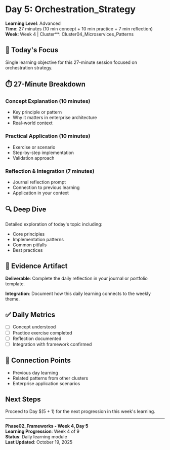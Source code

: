 # Day 5: Orchestration_Strategy

**Learning Level**: Advanced  
**Time**: 27 minutes (10 min concept + 10 min practice + 7 min reflection)  
**Week**: Week 4 | Cluster**: Cluster04_Microservices_Patterns

## 🎯 Today's Focus

Single learning objective for this 27-minute session focused on orchestration strategy.

## ⏱️ 27-Minute Breakdown

### Concept Explanation (10 minutes)

- Key principle or pattern
- Why it matters in enterprise architecture
- Real-world context

### Practical Application (10 minutes)

- Exercise or scenario
- Step-by-step implementation
- Validation approach

### Reflection & Integration (7 minutes)

- Journal reflection prompt
- Connection to previous learning
- Application in your context

## 🔍 Deep Dive

Detailed exploration of today's topic including:

- Core principles
- Implementation patterns
- Common pitfalls
- Best practices

## 💼 Evidence Artifact

**Deliverable**: Complete the daily reflection in your journal or portfolio template.

**Integration**: Document how this daily learning connects to the weekly theme.

## ✅ Daily Metrics

- [ ] Concept understood
- [ ] Practice exercise completed
- [ ] Reflection documented
- [ ] Integration with framework confirmed

## 🔗 Connection Points

- Previous day learning
- Related patterns from other clusters
- Enterprise application scenarios

## Next Steps

Proceed to Day $(5 + 1) for the next progression in this week's learning.

---

**Phase02_Frameworks - Week 4, Day 5**  
**Learning Progression**: Week 4 of 9  
**Status**: Daily learning module  
**Last Updated**: October 19, 2025
